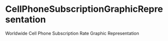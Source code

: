 # CellPhoneSubscriptionGraphicRepresentation
Worldwide Cell Phone Subscription Rate Graphic Representation
